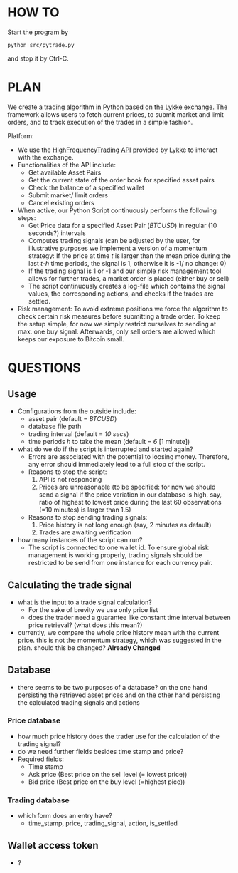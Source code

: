# HOW TO

Start the program by
```
python src/pytrade.py
```
and stop it by Ctrl-C.

# PLAN

We create a trading algorithm in Python based on [the Lykke exchange](https://www.lykke.com/). The framework allows users to fetch current prices, to submit market and limit orders, and to track execution of the trades in a simple fashion. 

Platform:
  - We use the [HighFrequencyTrading API](https://hft-service-dev.lykkex.net/swagger/ui/index.html) provided by Lykke to interact with the exchange.
  - Functionalities of the API include:
    - Get available Asset Pairs 
    - Get the current state of the order book for specified asset pairs
    - Check the balance of a specified wallet
    - Submit market/ limit orders
    - Cancel existing orders
  - When active, our Python Script continuously performs the following steps:
    - Get Price data for a specified Asset Pair (*BTCUSD*) in regular (10 seconds?) intervals
    - Computes trading signals (can be adjusted by the user, for illustrative purposes we implement a version of a momentum strategy: If the    price at time *t* is larger than the mean price during the last *t-h* time periods, the signal is 1, otherwise it is -1/ no change: 0)
    - If the trading signal is 1 or -1 and our simple risk management tool allows for further trades, a market order is placed (either buy or sell)
    - The script continuously creates a log-file which contains the signal values, the corresponding actions, and checks if the trades are settled.
  - Risk management: To avoid extreme positions we force the algorithm to check certain risk measures before submitting a trade order. To keep the setup simple, for now we simply restrict ourselves to sending at max. one buy signal. Afterwards, only sell orders are allowed which keeps our exposure to Bitcoin small. 


# QUESTIONS

## Usage
* Configurations from the outside include:
  - asset pair (default = *BTCUSD*)
  - database file path
  - trading interval (default = *10 secs*)
  - time periods *h* to take the mean (default = *6* [1 minute])
* what do we do if the script is interrupted and started again?
    - Errors are associated with the potential to loosing money. Therefore, any error should immediately lead to a full stop of the script. 
    - Reasons to stop the script:
        1. API is not responding
        2. Prices are unreasonable (to be specified: for now we should send a signal if the price variation in our database is high, say, ratio of highest to lowest price during the last 60 observations (=10 minutes) is larger than 1.5)
    - Reasons to stop sending trading signals:
        1. Price history is not long enough (say, 2 minutes as default)
        1. Trades are awaiting verification
* how many instances of the script can run?
    - The script is connected to one wallet id. To ensure global risk management is working properly, trading signals should be restricted to be send from one instance for each currency pair.

## Calculating the trade signal

* what is the input to a trade signal calculation?
   - For the sake of brevity we use only price list
   - does the trader need a guarantee like constant time interval between price retrieval? (what does this mean?) 
* currently, we compare the whole price history mean with the current price. this is not the momentum strategy, which was suggested in the plan. should this be changed? **Already Changed**

## Database

* there seems to be two purposes of a database? on the one hand persisting the retrieved asset prices and on the other hand persisting the calculated trading signals and actions

### Price database

* how much price history does the trader use for the calculation of the trading signal?
* do we need further fields besides time stamp and price?
* Required fields:
    - Time stamp
    - Ask price (Best price on the sell level (= lowest price))
    - Bid price (Best price on the buy level (=highest pice))

### Trading database
* which form does an entry have?
  - time_stamp, price, trading_signal, action, is_settled



## Wallet access token
* ?
